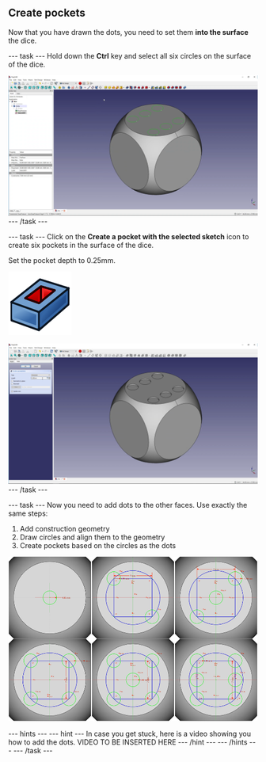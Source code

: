 ## Create pockets

Now that you have drawn the dots, you need to set them **into the surface** the dice.

--- task ---
Hold down the **Ctrl** key and select all six circles on the surface of the dice.

![six_pips_3d](images/six_pips_3d.png)
--- /task ---

--- task ---
Click on the **Create a pocket with the selected sketch** icon to create six pockets in the surface of the dice.

Set the pocket depth to 0.25mm.

![PartDesign_Pocket](images/PartDesign_Pocket.png)

![six_pockets](images/six_pockets.png)
--- /task ---

--- task ---
Now you need to add dots to the other faces. Use exactly the same steps:
1. Add construction geometry
1. Draw circles and align them to the geometry
1. Create pockets based on the circles as the dots

![all_faces](images/all_faces.png)

--- hints --- --- hint ---
In case you get stuck, here is a video showing you how to add the dots.
VIDEO TO BE INSERTED HERE
--- /hint --- --- /hints ---
--- /task ---

